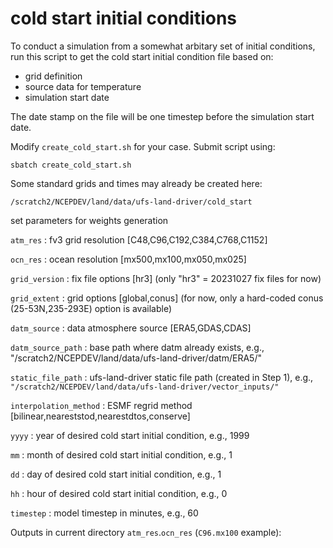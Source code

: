 # cold start initial conditions

To conduct a simulation from a somewhat arbitary set of initial conditions, run this script to get the cold start initial condition file based on:
- grid definition
- source data for temperature
- simulation start date

The date stamp on the file will be one timestep before the simulation start date.

Modify `create_cold_start.sh` for your case. Submit script using:

`sbatch create_cold_start.sh`

Some standard grids and times may already be created here:

`/scratch2/NCEPDEV/land/data/ufs-land-driver/cold_start`

 set parameters for weights generation
 
`atm_res`      : fv3 grid resolution [C48,C96,C192,C384,C768,C1152] 

`ocn_res`      : ocean resolution [mx500,mx100,mx050,mx025] 

`grid_version` : fix file options [hr3] (only "hr3" = 20231027 fix files for now) 

`grid_extent`  : grid options [global,conus] (for now, only a hard-coded conus (25-53N,235-293E) option is available) 

`datm_source`  : data atmosphere source [ERA5,GDAS,CDAS]

`datm_source_path` : base path where datm already exists, e.g., "/scratch2/NCEPDEV/land/data/ufs-land-driver/datm/ERA5/" 

`static_file_path` : ufs-land-driver static file path (created in Step 1), e.g., `"/scratch2/NCEPDEV/land/data/ufs-land-driver/vector_inputs/"` 

`interpolation_method` : ESMF regrid method [bilinear,neareststod,nearestdtos,conserve]

`yyyy` : year of desired cold start initial condition, e.g., 1999 

`mm` : month of desired cold start initial condition, e.g., 1 

`dd` : day of desired cold start initial condition, e.g., 1 

`hh` : hour of desired cold start initial condition, e.g., 0 

`timestep` : model timestep in minutes, e.g., 60 

Outputs in current directory `atm_res`.`ocn_res` (`C96.mx100` example):
